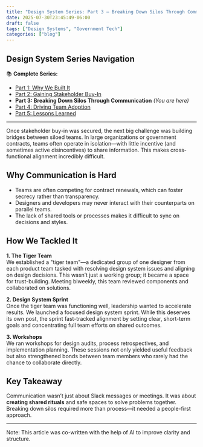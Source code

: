 ```yaml
---
title: "Design System Series: Part 3 – Breaking Down Silos Through Communication"
date: 2025-07-30T23:45:49-06:00
draft: false
tags: ["Design Systems", "Government Tech"]
categories: ["blog"]
---
```


## Design System Series Navigation

📚 **Complete Series:**
- [Part 1: Why We Built It](../design-system-series-part1-why-we-built-government-website/)
- [Part 2: Gaining Stakeholder Buy-In](../design-system-series-part2-gaining-stakeholder-buy-in-government/)
- **Part 3: Breaking Down Silos Through Communication** *(You are here)*
- [Part 4: Driving Team Adoption](../design-system-series-part4-driving-team-adoption-strategies/)
- [Part 5: Lessons Learned](../design-system-series-part5-lessons-learned-starting-design-system/)

---

Once stakeholder buy-in was secured, the next big challenge was building bridges between siloed teams. In large organizations or government contracts, teams often operate in isolation—with little incentive (and sometimes active disincentives) to share information. This makes cross-functional alignment incredibly difficult.

## Why Communication is Hard

- Teams are often competing for contract renewals, which can foster secrecy rather than transparency.
- Designers and developers may never interact with their counterparts on parallel teams.
- The lack of shared tools or processes makes it difficult to sync on decisions and styles.

## How We Tackled It

**1. The Tiger Team**  
We established a "tiger team"—a dedicated group of one designer from each product team tasked with resolving design system issues and aligning on design decisions. This wasn’t just a working group; it became a space for trust-building. Meeting biweekly, this team reviewed components and collaborated on solutions.

**2. Design System Sprint**  
Once the tiger team was functioning well, leadership wanted to accelerate results. We launched a focused design system sprint. While this deserves its own post, the sprint fast-tracked alignment by setting clear, short-term goals and concentrating full team efforts on shared outcomes.

**3. Workshops**  
We ran workshops for design audits, process retrospectives, and implementation planning. These sessions not only yielded useful feedback but also strengthened bonds between team members who rarely had the chance to collaborate directly.

## Key Takeaway

Communication wasn’t just about Slack messages or meetings. It was about **creating shared rituals** and safe spaces to solve problems together. Breaking down silos required more than process—it needed a people-first approach.

---

Note: This article was co-written with the help of AI to improve clarity and structure.
